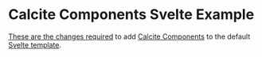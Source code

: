 # Calcite Components Svelte Example

[These are the changes required](https://github.com/gavinr/calcite-components-svelte-example/compare/master...clean-svelte-template) to add [Calcite Components](https://github.com/Esri/calcite-components) to the default [Svelte template](https://github.com/sveltejs/template).
